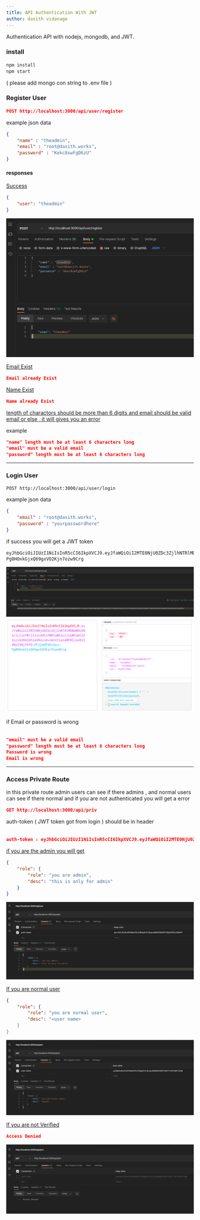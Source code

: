 ```yaml
---
title: API Authentication With JWT
author: dasith vidanage
---
```


Authentication API with nodejs, mongodb, and JWT.

### install 

```bash
npm install
npm start

```
( please add mongo con string to .env file )

### Register User 

```json
POST http://localhost:3000/api/user/register

```

example json data

```json
{
    "name" : "theadmin",
    "email" : "root@dasith.works",
    "password" : "Kekc8swFgD6zU"
}

```

#### responses 

<u> Success </u>


```json
{
    "user": "theadmin"
}

```

<img src='https://raw.githubusercontent.com/dasithsv/API-Authentication-With-JWT/main/images/createacc.png'>


<u> Email Exist  </u>


```json
Email already Exist

```

<u> Name Exist  </u>


```json
Name already Exist

```

<u> length of charactors should be more than 6 digits and email should be valid email or else , it will gives you an error </u>

example 


```json
"name" length must be at least 6 characters long
"email" must be a valid email
"password" length must be at least 6 characters long

```


---


### Login User 

```
POST http://localhost:3000/api/user/login

```

example json data

```json
{
    "email" : "root@dasith.works",
    "password" : "yourpasswordhere"
}

```

if success you will get a JWT token 

```
eyJhbGciOiJIUzI1NiIsInR5cCI6IkpXVCJ9.eyJfaWQiOiI2MTE0NjU0ZDc3ZjlhNTRlMDBmMDU3NzciLCJuYW1lIjoidGhlYWRtaW4iLCJlbWFpbCI6InJvb3RAZGFzaXRoLndvcmtzIiwiaWF0IjoxNjI4NzI3NjY5fQ.PFJldSFVDrSoJ-Pg0HOxkGjxQ69gxVO2Kjn7ozw9Crg

```


<img src='https://raw.githubusercontent.com/dasithsv/API-Authentication-With-JWT/main/images/login.png'>

<img src='https://raw.githubusercontent.com/dasithsv/API-Authentication-With-JWT/main/images/Screenshot from 2021-08-12 06-16-38.png'>


if Email or password is wrong 

```json

"email" must be a valid email
"password" length must be at least 6 characters long
Password is wrong
Email is wrong

```

---

### Access Private Route 

in this private route admin users can see if there admins , and normal users can see if there normal and if you are not authenticated you will get a error

```json
GET http://localhost:3000/api/priv

```

auth-token ( JWT token got from login ) should be in header 

```json

auth-token : eyJhbGciOiJIUzI1NiIsInR5cCI6IkpXVCJ9.eyJfaWQiOiI2MTE0NjU0ZDc3ZjlhNTRlMDBmMDU3NzciLCJuYW1lIjoidGhlYWRtaW4iLCJlbWFpbCI6InJvb3RAZGFzaXRoLndvcmtzIiwiaWF0IjoxNjI4NzI3NjY5fQ.PFJldSFVDrSoJ-Pg0HOxkGjxQ69gxVO2Kjn7ozw9Crg

```


<u> if you are the admin you will get </u>

```json
{
    "role": {
        "role": "you are admin",
        "desc": "this is only for admin"
    }
}

```

<img src='https://raw.githubusercontent.com/dasithsv/API-Authentication-With-JWT/main/images/adminrole.png'>


<u> If you are normal user  </u>


```json
{
    "role": {
        "role": "you are normal user",
        "desc": "<user name>
    }
}

```

<img src='https://raw.githubusercontent.com/dasithsv/API-Authentication-With-JWT/main/images/rolenormaluser.png'>

<u> If you are not Verified </u>

```json
Access Denied

```

<img src='https://raw.githubusercontent.com/dasithsv/API-Authentication-With-JWT/main/images/noaccess.png'>
